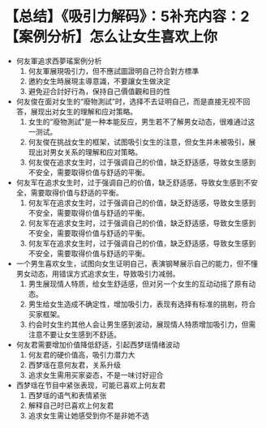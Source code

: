 # 【总结】《吸引力解码》：5补充内容：2【案例分析】怎么让女生喜欢上你

-   何友軍追求西夢瑤案例分析
    1.  何友軍展現吸引力，但不應試圖證明自己符合對方標準
    2.  邀約女生時展現主導意識，不要讓女生做決定
    3.  避免迎合討好行為，保持自己價值觀和目的性
-   何友俊在面对女生的“廢物測試”时，选择不去证明自己，而是直接无视不回答，展现出对女生的理解和应对策略。
    1.  女生的“廢物測試”是一种本能反应，男生若不了解男女动态，很难通过这一测试。
    2.  何友俊在挑战女生的框架，试图吸引女生的注意，但女生并未被吸引，展现出对男女关系的理解和应对策略。
    3.  何友俊在追求女生时，过于强调自己的价值，缺乏舒适感，导致女生感到不安全，需要取得价值与舒适的平衡。
-   何友军在追求女生时，过于强调自己的价值，缺乏舒适感，导致女生感到不安全，需要取得价值与舒适的平衡。
    1.  何友军在追求女生时，过于强调自己的价值，缺乏舒适感，导致女生感到不安全，需要取得价值与舒适的平衡。
    2.  何友军在追求女生时，过于强调自己的价值，缺乏舒适感，导致女生感到不安全，需要取得价值与舒适的平衡。
    3.  何友军在追求女生时，过于强调自己的价值，缺乏舒适感，导致女生感到不安全，需要取得价值与舒适的平衡。
-   一个男生喜欢女生，试图向女生证明自己，表演钢琴展示自己的能力，但不懂男女动态，用错误方式追求女生，导致吸引力减弱。
    1.  男生展现情人特质，给女生舒适感，但对另一个女生的互动动摇了原有动态。
    2.  男生给女生造成不确定性，增加吸引力，表现有选择有标准的挑剔，符合买家框架。
    3.  约会时女生约其他人会让男生感到波动，展现情人特质增加吸引力，但需注意不要让女生感到不舒适。
-   何友君需要增加价值降低舒适，引起西梦瑶情绪波动
    1.  何友君的硬价值高，吸引力潜力大
    2.  西梦瑶在意何友君，关系升级
    3.  追求女生需用买家姿态，不是一味讨好迎合
-   西梦瑶在节目中紧张表现，可能已喜欢上何友君
    1.  西梦瑶的语气和表情紧张
    2.  解释自己时已喜欢上何友君
    3.  追求女生需让她感受到你不是非她不选